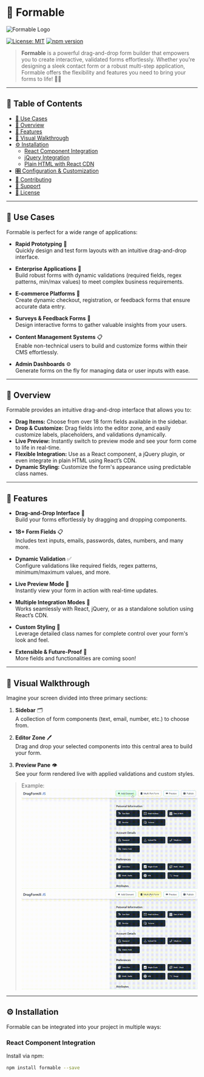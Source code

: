 # 🚀 Formable

![Formable Logo](https://example.com/Formable-logo.png)

[![License: MIT](https://img.shields.io/badge/License-MIT-yellow.svg)](LICENSE)
[![npm version](https://img.shields.io/npm/v/Formable.svg)](https://www.npmjs.com/package/Formable)

> **Formable** is a powerful drag-and-drop form builder that empowers you to create interactive, validated forms effortlessly. Whether you're designing a sleek contact form or a robust multi-step application, Formable offers the flexibility and features you need to bring your forms to life! 🎨✨

---

## 📖 Table of Contents

- [🚀 Use Cases](#-use-cases)
- [📝 Overview](#-overview)
- [🌟 Features](#-features)
- [🎥 Visual Walkthrough](#-visual-walkthrough)
- [⚙️ Installation](./Manual.md)
  - [React Component Integration](Manual.md#react-component-integration)
  - [jQuery Integration](Manual.md#using-formable-in-jquery)
  - [Plain HTML with React CDN](Manual.md#Using-Formable-with-React.createElement)
- [🎛️ Configuration & Customization](#️-configuration--customization)
- [🤝 Contributing](#-contributing)
- [💬 Support](#-support)
- [📄 License](#-license)

---

## 🚀 Use Cases

Formable is perfect for a wide range of applications:

- **Rapid Prototyping** 🚀  
  Quickly design and test form layouts with an intuitive drag-and-drop interface.

- **Enterprise Applications** 🏢  
  Build robust forms with dynamic validations (required fields, regex patterns, min/max values) to meet complex business requirements.

- **E-commerce Platforms** 🛒  
  Create dynamic checkout, registration, or feedback forms that ensure accurate data entry.

- **Surveys & Feedback Forms** 📝  
  Design interactive forms to gather valuable insights from your users.

- **Content Management Systems** 📋  
  Enable non-technical users to build and customize forms within their CMS effortlessly.

- **Admin Dashboards** ⚙️  
  Generate forms on the fly for managing data or user inputs with ease.

---

## 📝 Overview

Formable provides an intuitive drag-and-drop interface that allows you to:

- **Drag Items:** Choose from over 18 form fields available in the sidebar.  
- **Drop & Customize:** Drag fields into the editor zone, and easily customize labels, placeholders, and validations dynamically.  
- **Live Preview:** Instantly switch to preview mode and see your form come to life in real-time.  
- **Flexible Integration:** Use as a React component, a jQuery plugin, or even integrate in plain HTML using React’s CDN.  
- **Dynamic Styling:** Customize the form's appearance using predictable class names.

---

## 🌟 Features

- **Drag-and-Drop Interface** 🎯  
  Build your forms effortlessly by dragging and dropping components.

- **18+ Form Fields** 📋  
  Includes text inputs, emails, passwords, dates, numbers, and many more.

- **Dynamic Validation** ✅  
  Configure validations like required fields, regex patterns, minimum/maximum values, and more.

- **Live Preview Mode** 👀  
  Instantly view your form in action with real-time updates.

- **Multiple Integration Modes** 🔌  
  Works seamlessly with React, jQuery, or as a standalone solution using React’s CDN.

- **Custom Styling** 🎨  
  Leverage detailed class names for complete control over your form's look and feel.

- **Extensible & Future-Proof** 🔮  
  More fields and functionalities are coming soon!

---

## 🎥 Visual Walkthrough

Imagine your screen divided into three primary sections:

1. **Sidebar** 🗂️  
   A collection of form components (text, email, number, etc.) to choose from.

2. **Editor Zone** 🖊️  
   Drag and drop your selected components into this central area to build your form.

3. **Preview Pane** 👁️  
   See your form rendered live with applied validations and custom styles.


> Example:  
>![Formable Demo](assets/Normal-Drag-Drop.gif)
>![Formable Demo](assets/Multi-Part.gif)


---

## ⚙️ Installation

Formable can be integrated into your project in multiple ways:

### React Component Integration

Install via npm:

```bash
npm install formable --save
